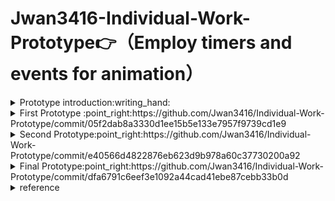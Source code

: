 # Jwan3416-Individual-Work-Prototype:point_right:（Employ timers and events for animation）
<details>
  
<summary>Prototype introduction:writing_hand:</summary>

On the basis of group project, I referred to some videos related to ‘wheel’ animation to enrich the animation effects of my work.

![Exploding Circle Rotatingby Luxone](https://github.com/Jwan3416/test-readme/blob/main/WechatIMG1589.jpg)
  
When considering timers and events to create an animation, my first consideration is to regularly change the background color and mouse click events. This is because the concentric circles and small ellipses in the group work may be too monotonous if simply changed, so timer and events can be used to create a series of concentric circles and small ellipses with different rotation speeds, colors, and shapes in the work, while achieving the concepts of background color change and event interaction. Based on the above explanation, my personal work creates an animation effect where concentric circles and small ellipses rotate at different speeds and colors, and the background color changes over time. Users can also interactively change the wheel animation effect through the mouse and keyboard, creating a visually appealing interactive artwork.
</details>

<details>
<summary>First Prototype :point_right:https://github.com/Jwan3416/Individual-Work-Prototype/commit/05f2dab8a3330d1ee15b5e133e7957f9739cd1e9</summary>
In my First Prototype, I added two periodic timed operations.
  
1. Create the `setInterval` function to call the `changecolor` function, and set it every 2 seconds to present the effect of constantly changing the background color. 
2. Use the `setTimeout` function to call the `genRandomColors` function again after 5 seconds, in order to periodically generate new random colors and apply them to concentric circles within the next 5 seconds.


Thereby achieving periodic changes in the background color of the "wheels". This means that the use of timer in my First Prototype makes my canvas background color and wheels color dynamic, creating a visual effect when the color of the work changes.

In addition, the use of the `mousepressed` function responds to mouse click events. And when the mouse clicks, perform the following actions (reset): first, cancel the previously set timer and stop the timed color generation. At the same time, the `genRandomColors` function was immediately called to generate a new random color and applied to the 'Wheels' background color, achieving instant color change.

</details>

<details>
  
<summary>Second Prototype:point_right:https://github.com/Jwan3416/Individual-Work-Prototype/commit/e40566d4822876eb623d9b978a60c37730200a92</summary>

Considering that my work lacks strong interactivity, compared to First Prototype, my Second Prototype adds keyboard events to enhance the interactivity of the work:

1. The left and right direction keys control the direction and speed of rotation.

2. The up arrow key stops

3. The down arrow key can slow down the rotation speed.

This function is implemented by the `keypress` function. Whenever a key is pressed, `rotateSpeedPressed` will update the speed variable, which will be multiplied into the rotate to control the rotation direction and speed of the "wheels" and the small ellipse line.

</details>

<details>
  
<summary>Final Prototype:point_right:https://github.com/Jwan3416/Individual-Work-Prototype/commit/dfa6791c6eef3e1092a44cad41ebe87cebb33b0d</summary>

Considering that the prototype needs to seamlessly adapt to the adjustment of browser window size, compared to Second Prototype, I have changed the canvas size from `createCanvas (800, 800)`to `createCanvas (windowWidth, windowHeight)`. And add a `function windowResized `resize canvas in the browser window size to adapt to various window sizes. Improve the text function on the canvas and explain to users how arrow keys control animation.

</details>

<details>

<summary>reference</summary>

The Coding Train. (2015). 9.5: JavaScript setInterval() Function - P5.js Tutorial [Video]. In YouTube. https://www.youtube.com/watch?v=CqDqHiamRHA

The Coding Train. (2015a). 9.4: JavaScript setTimeout() Function - P5.js Tutorial [Video]. In YouTube. https://www.youtube.com/watch?v=nGfTjA8qNDA

p5.js Web Editor. (n.d.-b). Retrieved November 6, 2023, from https://editor.p5js.org/luckyshulman/sketches/BWOKzWSgc

p5.js Web Editor. (n.d.-c). Retrieved November 6, 2023, from https://editor.p5js.org/Luxone/sketches/ryD2_8EK7

p5.js Web Editor. (n.d.-d). Retrieved November 6, 2023, from https://editor.p5js.org/enickles/sketches/oV2VImKje


